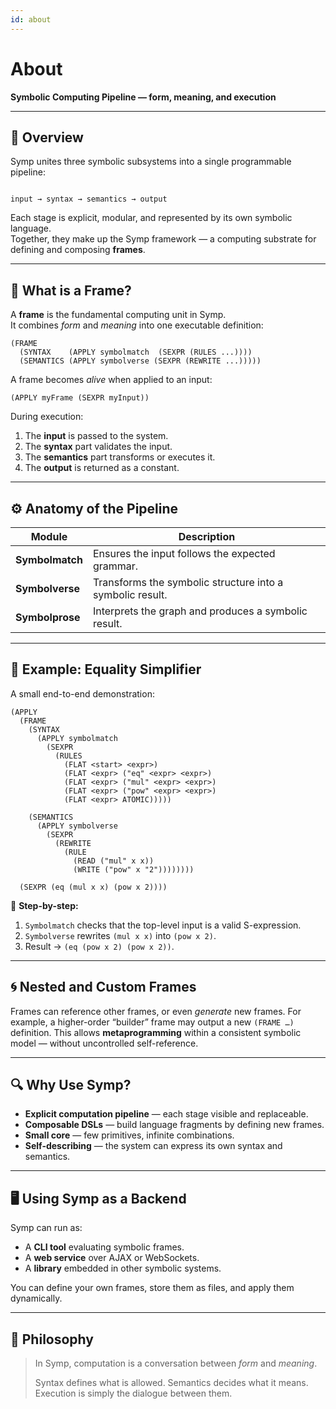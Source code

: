 ```yaml
---
id: about
---
```


# About

**Symbolic Computing Pipeline — form, meaning, and execution**

---

## 🧩 Overview

Symp unites three symbolic subsystems into a single programmable pipeline:

```

input → syntax → semantics → output

````

Each stage is explicit, modular, and represented by its own symbolic language.  
Together, they make up the Symp framework — a computing substrate for defining and composing **frames**.

---

## 🧠 What is a Frame?

A **frame** is the fundamental computing unit in Symp.  
It combines *form* and *meaning* into one executable definition:

```
(FRAME
  (SYNTAX    (APPLY symbolmatch  (SEXPR (RULES ...))))
  (SEMANTICS (APPLY symbolverse (SEXPR (REWRITE ...)))))
````

A frame becomes *alive* when applied to an input:

```
(APPLY myFrame (SEXPR myInput))
```

During execution:

1. The **input** is passed to the system.
2. The **syntax** part validates the input.
3. The **semantics** part transforms or executes it.
4. The **output** is returned as a constant.

---

## ⚙️ Anatomy of the Pipeline

| Module          | Description                                                |
| --------------- | ---------------------------------------------------------- |
| **Symbolmatch** | Ensures the input follows the expected grammar.            |
| **Symbolverse** | Transforms the symbolic structure into a symbolic result.  |
| **Symbolprose** | Interprets the graph and produces a symbolic result.       |

---

## 🧮 Example: Equality Simplifier

A small end-to-end demonstration:

```
(APPLY
  (FRAME
    (SYNTAX
      (APPLY symbolmatch
        (SEXPR
          (RULES
            (FLAT <start> <expr>)
            (FLAT <expr> ("eq" <expr> <expr>)
            (FLAT <expr> ("mul" <expr> <expr>)
            (FLAT <expr> ("pow" <expr> <expr>)
            (FLAT <expr> ATOMIC)))))

    (SEMANTICS
      (APPLY symbolverse
        (SEXPR
          (REWRITE
            (RULE
              (READ ("mul" x x))
              (WRITE ("pow" x "2"))))))))
              
  (SEXPR (eq (mul x x) (pow x 2))))
```

🧩 **Step-by-step:**

1. `Symbolmatch` checks that the top-level input is a valid S-expression.
2. `Symbolverse` rewrites `(mul x x)` into `(pow x 2)`.
3. Result → `(eq (pow x 2) (pow x 2))`.

---

## 🌀 Nested and Custom Frames

Frames can reference other frames, or even *generate* new frames.
For example, a higher-order “builder” frame may output a new `(FRAME …)` definition.
This allows **metaprogramming** within a consistent symbolic model —
without uncontrolled self-reference.

---

## 🔍 Why Use Symp?

* **Explicit computation pipeline** — each stage visible and replaceable.
* **Composable DSLs** — build language fragments by defining new frames.
* **Small core** — few primitives, infinite combinations.
* **Self-describing** — the system can express its own syntax and semantics.

---

## 🖥️ Using Symp as a Backend

Symp can run as:

* A **CLI tool** evaluating symbolic frames.
* A **web service** over AJAX or WebSockets.
* A **library** embedded in other symbolic systems.

You can define your own frames, store them as files, and apply them dynamically.

---

## 🔮 Philosophy

> In Symp, computation is a conversation between *form* and *meaning*.
>
> Syntax defines what is allowed.
> Semantics decides what it means.
> Execution is simply the dialogue between them.

